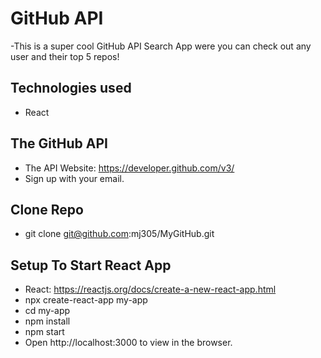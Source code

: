 # GitHub API

-This is a super cool GitHub API Search App were you can check out any user and their top 5 repos!


## Technologies used
- React


## The GitHub API
- The API Website: https://developer.github.com/v3/
- Sign up with your email.

## Clone Repo
- git clone git@github.com:mj305/MyGitHub.git


## Setup To Start React App
- React: https://reactjs.org/docs/create-a-new-react-app.html
- npx create-react-app my-app
- cd my-app
- npm install
- npm start
- Open http://localhost:3000 to view in the browser.

